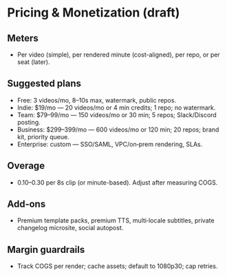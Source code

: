 # Pricing & Monetization (draft)

## Meters
- Per video (simple), per rendered minute (cost-aligned), per repo, or per seat (later).

## Suggested plans
- Free: 3 videos/mo, 8–10s max, watermark, public repos.
- Indie: $19/mo — 20 videos/mo or 4 min credits; 1 repo; no watermark.
- Team: $79–99/mo — 150 videos/mo or 30 min; 5 repos; Slack/Discord posting.
- Business: $299–399/mo — 600 videos/mo or 120 min; 20 repos; brand kit, priority queue.
- Enterprise: custom — SSO/SAML, VPC/on‑prem rendering, SLAs.

## Overage
- $0.10–$0.30 per 8s clip (or minute-based). Adjust after measuring COGS.

## Add‑ons
- Premium template packs, premium TTS, multi‑locale subtitles, private changelog microsite, social autopost.

## Margin guardrails
- Track COGS per render; cache assets; default to 1080p30; cap retries.
